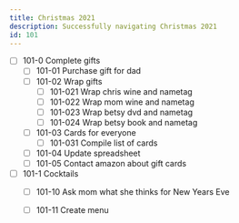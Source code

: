 ```yaml
---
title: Christmas 2021
description: Successfully navigating Christmas 2021
id: 101
---
```



- [ ] 101-0 Complete gifts
  - [ ] 101-01 Purchase gift for dad
  - [ ] 101-02 Wrap gifts
    - [ ] 101-021 Wrap chris wine and nametag
    - [ ] 101-022 Wrap mom wine and nametag
    - [ ] 101-023 Wrap betsy dvd and nametag
    - [ ] 101-024 Wrap betsy book and nametag
  - [ ] 101-03 Cards for everyone
    - [ ] 101-031 Compile list of cards
  - [ ] 101-04 Update spreadsheet
  - [ ] 101-05 Contact amazon about gift cards
- [ ] 101-1 Cocktails
  - [ ] 101-10 Ask mom what she thinks for New Years Eve
  - [ ] 101-11 Create menu




